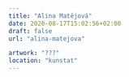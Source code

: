 ```yaml
---
title: "Alina Matějová"
date: 2020-08-17T15:02:56+02:00
draft: false
url: "alina-matejova"

artwork: "???"
location: "kunstat"
---
```

